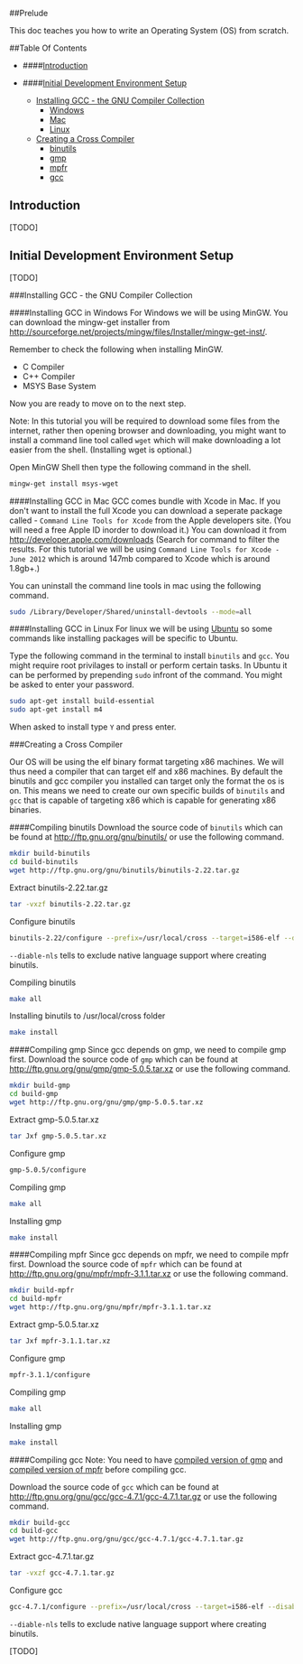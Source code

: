 ##Prelude

This doc teaches you how to write an Operating System (OS) from scratch.

##Table Of Contents

* ####[Introduction](#introduction)

* ####[Initial Development Environment Setup](#initial-dev-env-setup)
    * [Installing GCC - the GNU Compiler Collection](#install-gcc)
      * [Windows](#install-gcc-win)
      * [Mac](#install-gcc-mac)
      * [Linux](#install-gcc-linux)
    * [Creating a Cross Compiler](#create-cross-compiler)
         * [binutils](#compile-binutils)
         * [gmp](#compile-gmp)
         * [mpfr](#compile-mpfr)
         * [gcc](#compile-gcc)
      
<a name="introduction">Introduction</a>
---
[TODO]

<a name="initial-dev-env-setup">Initial Development Environment Setup</a>
---
[TODO]

###<a name="install-gcc">Installing GCC - the GNU Compiler Collection</a>

####<a name="install-gcc-win">Installing GCC in Windows</a>
For Windows we will be using MinGW. You can download the mingw-get installer from http://sourceforge.net/projects/mingw/files/Installer/mingw-get-inst/.

Remember to check the following when installing MinGW.

   * C Compiler
   * C++ Compiler
   * MSYS Base System
   
Now you are ready to move on to the next step.

Note: In this tutorial you will be required to download some files from the internet, rather then opening browser and downloading,
you might want to install a command line tool called `wget` which will make downloading a lot easier from the shell. (Installing wget is optional.)

Open MinGW Shell then type the following command in the shell.

```bash
mingw-get install msys-wget
```

####<a name="install-gcc-mac">Installing GCC in Mac</a>
GCC comes bundle with Xcode in Mac. If you don't want to install the full Xcode you can download a seperate package 
called - `Command Line Tools for Xcode` from the Apple developers site. (You will need a free Apple ID inorder to download it.)
You can download it from http://developer.apple.com/downloads (Search for command to filter the results. For this tutorial
we will be using `Command Line Tools for Xcode - June 2012` which is around 147mb compared to Xcode which is around 1.8gb+.)

You can uninstall the command line tools in mac using the following command.

```bash
sudo /Library/Developer/Shared/uninstall-devtools --mode=all
```

####<a name="install-gcc-linux">Installing GCC in Linux</a>
For linux we will be using [Ubuntu](http://www.ubuntu.com/) so some commands like installing packages will be
specific to Ubuntu.

Type the following command in the terminal to install `binutils` and `gcc`. You might require root privilages to install
or perform certain tasks. In Ubuntu it can be performed by prepending `sudo` infront of the command. You might be asked to
enter your password.

```bash
sudo apt-get install build-essential
sudo apt-get install m4
```

When asked to install type `Y` and press enter.

###<a name="create-cross-compiler">Creating a Cross Compiler</a>

Our OS will be using the elf binary format targeting x86 machines. We will thus need a compiler that can target elf and x86
machines. By default the binutils and gcc compiler you installed can target only the format the os is on. This means we need
to create our own specific builds of `binutils` and `gcc` that is capable of targeting x86 which is capable for generating x86
binaries.

####<a name="compile-binutils">Compiling binutils</a>
Download the source code of `binutils` which can be found at http://ftp.gnu.org/gnu/binutils/ or use the following command.

```bash
mkdir build-binutils
cd build-binutils
wget http://ftp.gnu.org/gnu/binutils/binutils-2.22.tar.gz
```

Extract binutils-2.22.tar.gz

```bash
tar -vxzf binutils-2.22.tar.gz
```

Configure binutils

```bash
binutils-2.22/configure --prefix=/usr/local/cross --target=i586-elf --disable-nls
```

`--diable-nls` tells to exclude native language support where creating binutils.

Compiling binutils

```bash
make all
```

Installing binutils to /usr/local/cross folder

```bash
make install
```

####<a name="compile-gmp">Compiling gmp</a>
Since gcc depends on gmp, we need to compile gmp first.
Download the source code of `gmp` which can be found at http://ftp.gnu.org/gnu/gmp/gmp-5.0.5.tar.xz or
use the following command.

```bash
mkdir build-gmp
cd build-gmp
wget http://ftp.gnu.org/gnu/gmp/gmp-5.0.5.tar.xz
```

Extract gmp-5.0.5.tar.xz

```bash
tar Jxf gmp-5.0.5.tar.xz
```

Configure gmp

```bash
gmp-5.0.5/configure
```

Compiling gmp

```bash
make all
```

Installing gmp

```bash
make install
```

####<a name="compile-mpfr">Compiling mpfr</a>
Since gcc depends on mpfr, we need to compile mpfr first.
Download the source code of `mpfr` which can be found at http://ftp.gnu.org/gnu/mpfr/mpfr-3.1.1.tar.xz or
use the following command.

```bash
mkdir build-mpfr
cd build-mpfr
wget http://ftp.gnu.org/gnu/mpfr/mpfr-3.1.1.tar.xz
```

Extract gmp-5.0.5.tar.xz

```bash
tar Jxf mpfr-3.1.1.tar.xz
```

Configure gmp

```bash
mpfr-3.1.1/configure
```

Compiling gmp

```bash
make all
```

Installing gmp

```bash
make install
```

####<a name="compile-gcc">Compiling gcc</a>
Note: You need to have [compiled version of gmp](#compile-gmp) and [compiled version of mpfr](#compile-mpfr) before 
compiling gcc.

Download the source code of `gcc` which can be found at http://ftp.gnu.org/gnu/gcc/gcc-4.7.1/gcc-4.7.1.tar.gz or
use the following command.

```bash
mkdir build-gcc
cd build-gcc
wget http://ftp.gnu.org/gnu/gcc/gcc-4.7.1/gcc-4.7.1.tar.gz
```

Extract gcc-4.7.1.tar.gz

```bash
tar -vxzf gcc-4.7.1.tar.gz
```

Configure gcc

```bash
gcc-4.7.1/configure --prefix=/usr/local/cross --target=i586-elf --disable-nls --enable-languages=c,c++ --without-header
```

`--diable-nls` tells to exclude native language support where creating binutils.

[TODO]

